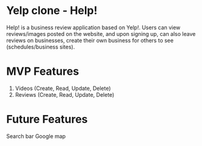 # Yelp clone - Help!

Help! is a business review application based on Yelp!. Users can view reviews/images posted on the website, and upon signing up, can also leave reviews on businesses, create their own business for others to see (schedules/business sites).

# MVP Features

1. Videos (Create, Read, Update, Delete)
2. Reviews (Create, Read, Update, Delete)

# Future Features
  Search bar
  Google map
 



